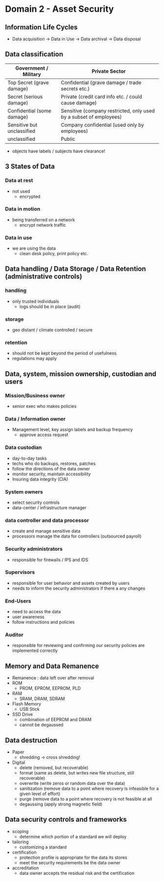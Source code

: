 # Domain 2 - Asset Security

## Information Life Cycles

- Data acquisition -> Data in Use -> Data archival -> Data disposal

## Data classification

 Government / Military      | Private Sector                                               
--------- | ---------
Top Secret (grave damage) | Confidential (grave damage / trade secrets etc.) 
Secret (serious damage) | Private (credit card info etc. / could cause damage) 
Confidential (some damage) | Sensitive (company restricted, only used by a subset of employees) 
Sensitive but unclassified | Company confidential (used only by employees) 
unclassified | Public 

- objects have labels / subjects have clearance!

## 3 States of Data

### Data at rest

- not used 
  - encrypted

### Data in motion

- being transferred on a network
  - encrypt network traffic

### Data in use

- we are using the data
  - clean desk policy, print policy etc.

## Data handling / Data Storage / Data Retention (administrative controls)

### handling

- only trusted individuals
  - logs should be in place (audit)

### storage

- geo distant / climate controlled / secure

### retention

- should not be kept beyond the period of usefulness.
- regulations may apply

## Data, system, mission ownership, custodian and users

### Mission/Business owner

- senior exec who makes policies

### Data  / Information owner

- Management level, key assign labels and backup frequency
  - approve access request

### Data custodian

- day-to-day tasks 
- techs who do backups, restores, patches
- follow the directions of the data owner
- monitor security, maintain accessibility
- Insuring data integrity (CIA)

### System owners

- select security controls
- data-center / infrastructure manager

### data controller and data processor

- create and manage sensitive data
- processors manage the data for controllers (outsourced payroll)

### Security administrators

- responsible for firewalls / IPS and IDS

### Supervisors

- responsible for user behavior and assets created by users
- needs to inform the security administrators if there a any changes

### End-Users

- need to access the data
- user awareness
- follow instructions and policies

### Auditor

- responsible for reviewing and confirming our security policies are implemented correctly

## Memory and Data Remanence

- Remanence : data left over after removal
- ROM
  - PROM, EPROM, EEPROM, PLD
- RAM
  - SRAM, DRAM, SDRAM
- Flash Memory
  - USB Stick
- SSD Drive
  - combination of EEPROM and DRAM
  - cannot be degaussed

## Data destruction

- Paper
  - shredding -> cross shredding!
- Digital
  - delete (removed, but recoverable)
  - format (same as delete, but writes new file structure, still recoverable)
  - overwrite (write zeros or random data over the data)
  - sanitization (remove data to a point where recovery is infeasible for a given level of effort)
  - purge (remove data to a point where recovery is not feasible at all
  - degaussing (apply strong magnetic field)

## Data security controls and frameworks

- scoping
  - determine which portion of a standard we will deploy
- tailoring
  - customizing a standard
- certification
  - protection profile is appropriate for the data its stores
  - meet the security requirements be the data owner
- accreditation
  - data owner accepts the residual risk and the certification

